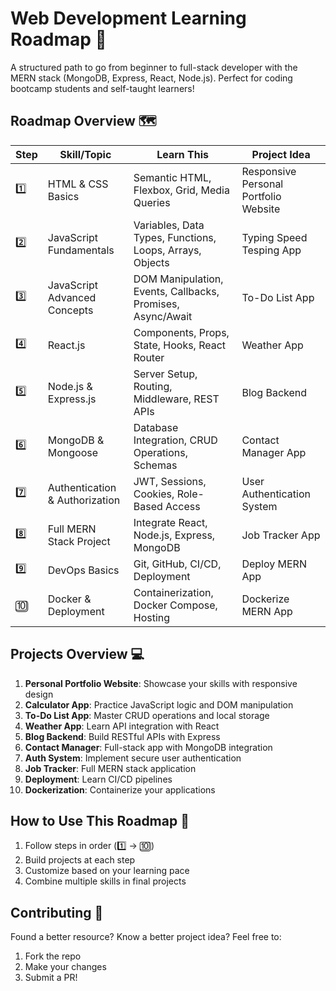# Web Development Learning Roadmap 🚀

A structured path to go from beginner to full-stack developer with the MERN stack (MongoDB, Express, React, Node.js). Perfect for coding bootcamp students and self-taught learners!

## Roadmap Overview 🗺️

| **Step** | **Skill/Topic**                | **Learn This**                                             | **Project Idea**           |
| -------- | ------------------------------ | ---------------------------------------------------------- | -------------------------- |
| 1️⃣      | HTML & CSS Basics              | Semantic HTML, Flexbox, Grid, Media Queries                | Responsive Personal Portfolio Website |
| 2️⃣      | JavaScript Fundamentals        | Variables, Data Types, Functions, Loops, Arrays, Objects   | Typing Speed Tesping App             |
| 3️⃣      | JavaScript Advanced Concepts   | DOM Manipulation, Events, Callbacks, Promises, Async/Await | To-Do List App             |
| 4️⃣      | React.js                       | Components, Props, State, Hooks, React Router              | Weather App                |
| 5️⃣      | Node.js & Express.js           | Server Setup, Routing, Middleware, REST APIs               | Blog Backend               |
| 6️⃣      | MongoDB & Mongoose             | Database Integration, CRUD Operations, Schemas             | Contact Manager App        |
| 7️⃣      | Authentication & Authorization | JWT, Sessions, Cookies, Role-Based Access                  | User Authentication System |
| 8️⃣      | Full MERN Stack Project        | Integrate React, Node.js, Express, MongoDB                 | Job Tracker App            |
| 9️⃣      | DevOps Basics                  | Git, GitHub, CI/CD, Deployment                             | Deploy MERN App            |
| 🔟       | Docker & Deployment            | Containerization, Docker Compose, Hosting                  | Dockerize MERN App         |

## Projects Overview 💻

1. **Personal Portfolio Website**: Showcase your skills with responsive design
2. **Calculator App**: Practice JavaScript logic and DOM manipulation
3. **To-Do List App**: Master CRUD operations and local storage
4. **Weather App**: Learn API integration with React
5. **Blog Backend**: Build RESTful APIs with Express
6. **Contact Manager**: Full-stack app with MongoDB integration
7. **Auth System**: Implement secure user authentication
8. **Job Tracker**: Full MERN stack application
9. **Deployment**: Learn CI/CD pipelines
10. **Dockerization**: Containerize your applications

## How to Use This Roadmap 📌
1. Follow steps in order (1️⃣ → 🔟)
2. Build projects at each step
3. Customize based on your learning pace
4. Combine multiple skills in final projects

## Contributing 🤝
Found a better resource? Know a better project idea? Feel free to:
1. Fork the repo
2. Make your changes
3. Submit a PR!
